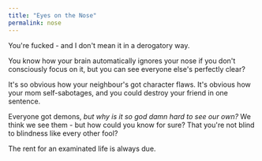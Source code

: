 ```yaml
---
title: "Eyes on the Nose"
permalink: nose
---
```


You're fucked - and I don't mean it in a derogatory way.

You know how your brain automatically ignores your nose if you don't consciously focus on it, but you can see everyone else's perfectly clear?

It's so obvious how your neighbour's got character flaws. It's obvious how your mom self-sabotages, and you could destroy your friend in one sentence.

Everyone got demons, *but why is it so god damn hard to see our own?* We think we see them - but how could you know for sure? That you're not blind to blindness like every other fool?

The rent for an examinated life is always due.
